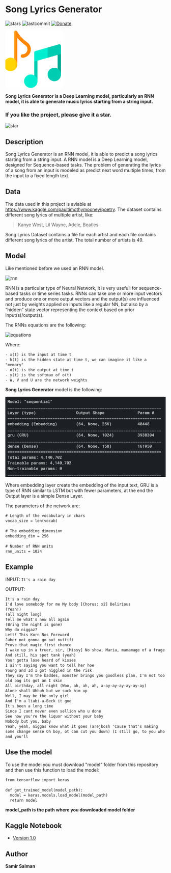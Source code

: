 Song Lyrics Generator
======
![stars](https://img.shields.io/github/stars/samirsalman/SongLyricsGenerator?style=plastic) ![lastcommit](https://img.shields.io/github/last-commit/samirsalman/SongLyricsGenerator) [![Donate](https://img.shields.io/badge/Donate-PayPal-green.svg)](https://www.paypal.com/donate?hosted_button_id=7HWMJSGMCCTB6)

![logo](https://github.com/samirsalman/SongLyricsGenerator/blob/main/logo.png)

**Song Lyrics Generator is a Deep Learning model, particularly an RNN model, it is able to generate music lyrics starting from a string input.**

### If you like the project, please give it a star. 

![star](https://img.pngio.com/small-star-3-200-x-200-making-the-webcom-black-star-small-png-200_200.png)

## Description
Song Lyrics Generator is an RNN model, it is able to predict a song lyrics starting from a string input. A RNN model is a Deep Learning model, designed for Sequence-based tasks. 
The problem of generating the lyrics of a song from an input is modeled as predict next word multiple times, from the input to a fixed length text.

## Data
The data used in this project is aviable at https://www.kaggle.com/paultimothymooney/poetry.
The dataset contains different song lyrics of multiple artist, like: 
> Kanye West, Lil Wayne, Adele, Beatles 

Song Lyrics Dataset contains a file for each artist and each file contains different song lyrics of the artist. The total number of artists is 49.

## Model

Like mentioned before we used an RNN model. 

![rnn](https://miro.medium.com/max/627/1*go8PHsPNbbV6qRiwpUQ5BQ.png)

RNN is a particular type of Neural Network, it is very usefull for sequence-based tasks or time series tasks. RNNs can take one or more input vectors and produce one or more output vectors and the output(s) are influenced not just by weights applied on inputs like a regular NN, but also by a “hidden” state vector representing the context based on prior input(s)/output(s).

The RNNs equations are the following:

![equations](https://miro.medium.com/max/558/1*55c3opV_tqm3wUwcj0m-jg.png)

Where:
```
- x(t) is the input at time t
- h(t) is the hidden state at time t, we can imagine it like a "memory"
- o(t) is the output at time t
- y(t) is the softmax of o(t)
- W, V and U are the network weights
```

**Song Lyrics Generator** model is the following:

![model](https://github.com/samirsalman/SongLyricsGenerator/blob/main/model.PNG)


Where embedding layer create the embedding of the input text, GRU is a type of RNN similar to LSTM but with fewer parameters, at the end the Output layer is a simple Dense Layer.

The parameters of the network are:

```
# Length of the vocabulary in chars
vocab_size = len(vocab)

# The embedding dimension
embedding_dim = 256

# Number of RNN units
rnn_units = 1024
```

## Example

INPUT: ```It's a rain day```

OUTPUT: 
```
It's a rain day
I'd love somebody for me My body [Chorus: x2] Delirious
(Yeah!)
(all night long)
Tell me what's new all again
(Bring the night is gone)
Why do niggaz?
Lett! This Korn Nos Foreward
Jaber not gonna go out nuttift
Prove that magic first chance
I wake up in a truer, sir, [Missy] No show, Maria, mamamage of a frage
And still, his spot tank (yeah)
Your gotta lose heard of kisses
I ain't saying you want to tell her hoe
Young and Id I got niggled in the risk
They say I'm the baddes, monster brings you goodless plan, I'm not too old bag its got an I skin
All birthday, all night (Woo, ah, ah, ah, a-ay-ay-ay-ay-ay-ay)
Alone shall Uhhuh but we suck him up
Well, I may be the only girl
And I'm a liabi-a-Beck it goe
It's been a long time
Since I cant never even sellion who u done
See now you're the liquor without your baby
Nobody but you, baby
Yeah, yeah, niggas know what it goes (arejbosh 'Cause that's making some change sense Oh boy, ot can cut you down) (I still go, to you who and you'll
```

## Use the model

To use the model you must download "model" folder from this repository and then use this function to load the model:
```
from tensorflow import keras

def get_trained_model(model_path): 
  model = keras.models.load_model(model_path)
  return model

```
**model_path is the path where you downloaded model folder**


## Kaggle Notebook
* [Version 1.0](https://www.kaggle.com/samirsalman97/songlyrics)

## Author
**Samir Salman**
